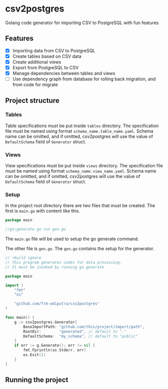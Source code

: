 # csv2postgres

Golang code generator for importing CSV to PostgreSQL with fun features

## Features

- [x] Importing data from CSV to PostgreSQL
- [x] Create tables based on CSV data
- [x] Create additional views
- [x] Export from PostgreSQL to CSV
- [x] Manage dependencies between tables and views
- [ ] Use dependency graph from database for rolling back migration, and from code for migrate

## Project structure

### Tables

Table specifications must be put inside `tables` directory.
The specification file must be named using format `schema_name.table_name.yaml`.
Schema name can be omitted, and if omitted, csv2postgres will use the value of
`DefaultSchema` field of `Generator` struct.

### Views

View specifications must be put inside `views` directory.
The specification file must be named using format `schema_name.view_name.yaml`.
Schema name can be omitted, and if omitted, csv2postgres will use the value of
`DefaultSchema` field of `Generator` struct.

### Setup

In the project root directory there are two files that must be created.
The first is `main.go` with content like this.

```go
package main

//go:generate go run gen.go
```

The `main.go` file will be used to setup the go generate command.

The other file is `gen.go`.
The `gen.go` contains the setup for the generator.

```go
// +build ignore
// This program generates codes for data processing.
// It must be invoked by running go generate

package main

import (
	"fmt"
	"os"

	"github.com/frm-adiputra/csv2postgres"
)

func main() {
	g := csv2postgres.Generator{
		BaseImportPath: "github.com/this/project/import/path",
		RootDir:        "generated", // default to "."
		DefaultSchema:  "my_schema", // default to "public"
	}
	if err := g.Generate(); err != nil {
		fmt.Fprintln(os.Stderr, err)
		os.Exit(1)
	}
}
```

## Running the project
